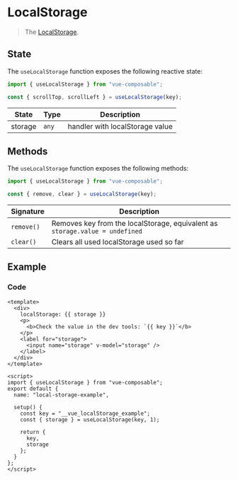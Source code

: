# LocalStorage

> The [LocalStorage](https://developer.mozilla.org/en-US/docs/Web/API/Window/localStorage).

## State

The `useLocalStorage` function exposes the following reactive state:

```js
import { useLocalStorage } from "vue-composable";

const { scrollTop, scrollLeft } = useLocalStorage(key);
```

| State   | Type  | Description                     |
| ------- | ----- | ------------------------------- |
| storage | `any` | handler with localStorage value |

## Methods

The `useLocalStorage` function exposes the following methods:

```js
import { useLocalStorage } from "vue-composable";

const { remove, clear } = useLocalStorage(key);
```

| Signature  | Description                                                                  |
| ---------- | ---------------------------------------------------------------------------- |
| `remove()` | Removes key from the localStorage, equivalent as `storage.value = undefined` |
| `clear()`  | Clears all used localStorage used so far                                     |

## Example

<ClientOnly>
<local-storage-example/>
</ClientOnly>

### Code

```vue
<template>
  <div>
    localStorage: {{ storage }}
    <p>
      <b>Check the value in the dev tools: `{{ key }}`</b>
    </p>
    <label for="storage">
      <input name="storage" v-model="storage" />
    </label>
  </div>
</template>

<script>
import { useLocalStorage } from "vue-composable";
export default {
  name: "local-storage-example",

  setup() {
    const key = "__vue_localStorage_example";
    const { storage } = useLocalStorage(key, 1);

    return {
      key,
      storage
    };
  }
};
</script>
```
